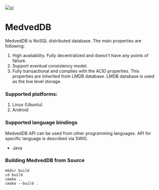 [![ci][badge.ci]][ci]

[badge.ci]: https://github.com/wwwVladislav/MedvedDB/workflows/C/C++%20CI/badge.svg?branch=master

[ci]: https://github.com/wwwVladislav/MedvedDB/actions

# MedvedDB
MedvedDB is NoSQL distributed database.
The main properties are following:
1. High availability. Fully decentralized and doesn't have any points of failure.
2. Support eventual consistency model.
3. Fully transactional and complies with the ACID properties. This properties are inherited from LMDB database. LMDB database is used as the low level storage.

### Supported platforms:
1. Linux (Ubuntu)
2. Android

### Supported language bindings
MedvedDB API can be used from other programming languages. API for specific language is described via SWIG.
 * Java

### Building MedvedDB from Source
```
mkdir build
cd build
cmake ..
cmake --build .
```
